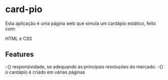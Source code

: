 # card-pio

Esta aplicação é uma página web que simula um cardápio estático, feito com:

HTML e CSS

## Features
-{} responsividade, se adequando as principais resoluções do mercado.
-{} o cardápio é criado em várias páginas
